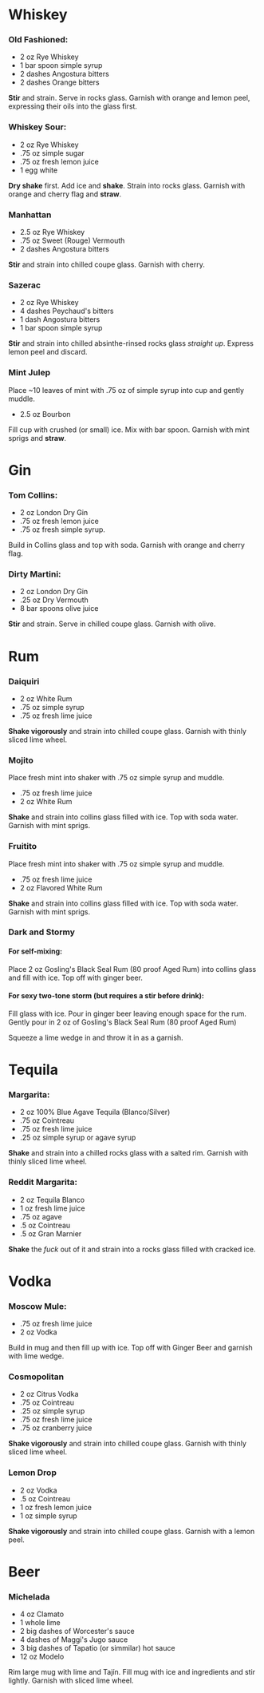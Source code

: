 # Whiskey

### Old Fashioned:
- 2 oz Rye Whiskey
- 1 bar spoon simple syrup
- 2 dashes Angostura bitters
- 2 dashes Orange bitters

__Stir__ and strain. Serve in rocks glass. Garnish with orange and lemon peel,
expressing their oils into the glass first.

### Whiskey Sour:
- 2 oz Rye Whiskey
- .75 oz simple sugar
- .75 oz fresh lemon juice
- 1 egg white

__Dry shake__ first. Add ice and __shake__. Strain into rocks glass. Garnish
with orange and cherry flag and __straw__.

### Manhattan
- 2.5 oz Rye Whiskey
- .75 oz Sweet (Rouge) Vermouth
- 2 dashes Angostura bitters

__Stir__ and strain into chilled coupe glass. Garnish with cherry.

### Sazerac
- 2 oz Rye Whiskey
- 4 dashes Peychaud's bitters
- 1 dash Angostura bitters
- 1 bar spoon simple syrup

__Stir__ and strain into chilled absinthe-rinsed rocks glass *straight up*.
Express lemon peel and discard.

### Mint Julep
Place ~10 leaves of mint with .75 oz of simple syrup into cup and gently muddle.
- 2.5 oz Bourbon

Fill cup with crushed (or small) ice. Mix with bar spoon. Garnish with mint
sprigs and __straw__.

# Gin

### Tom Collins:
- 2 oz London Dry Gin
- .75 oz fresh lemon juice
- .75 oz fresh simple syrup. 

Build in Collins glass and top with soda. Garnish with orange and cherry flag.

### Dirty Martini:
- 2 oz London Dry Gin
- .25 oz Dry Vermouth
- 8 bar spoons olive juice

__Stir__ and strain. Serve in chilled coupe glass. Garnish with olive.

# Rum

### Daiquiri
- 2 oz White Rum
- .75 oz simple syrup
- .75 oz fresh lime juice

__Shake vigorously__ and strain into chilled coupe glass. Garnish with thinly
sliced lime wheel.

### Mojito
Place fresh mint into shaker with .75 oz simple syrup and muddle.
- .75 oz fresh lime juice
- 2 oz White Rum

__Shake__ and strain into collins glass filled with ice. Top with soda water.
Garnish with mint sprigs.

### Fruitito
Place fresh mint into shaker with .75 oz simple syrup and muddle.
- .75 oz fresh lime juice
- 2 oz Flavored White Rum

__Shake__ and strain into collins glass filled with ice. Top with soda water.
Garnish with mint sprigs.

### Dark and Stormy
#### For self-mixing:
Place 2 oz Gosling's Black Seal Rum (80 proof Aged Rum) into collins glass and fill with
ice. Top off with ginger beer.

#### For sexy two-tone storm (but requires a stir before drink):
Fill glass with ice. Pour in ginger beer leaving enough space for the rum.
Gently pour in 2 oz of Gosling's Black Seal Rum (80 proof Aged Rum)

Squeeze a lime wedge in and throw it in as a garnish.

# Tequila

### Margarita:
- 2 oz 100% Blue Agave Tequila (Blanco/Silver)
- .75 oz Cointreau
- .75 oz fresh lime juice
- .25 oz simple syrup or agave syrup

__Shake__ and strain into a chilled rocks glass with a salted rim. Garnish with
thinly sliced lime wheel.

### Reddit Margarita:
- 2 oz Tequila Blanco
- 1 oz fresh lime juice
- .75 oz agave
- .5 oz Cointreau
- .5 oz Gran Marnier

__Shake__ the *fuck* out of it and strain into a rocks glass filled with
cracked ice.

# Vodka

### Moscow Mule:
- .75 oz fresh lime juice
- 2 oz Vodka

Build in mug and then fill up with ice. Top off with Ginger Beer and garnish
with lime wedge.

### Cosmopolitan
- 2 oz Citrus Vodka
- .75 oz Cointreau
- .25 oz simple syrup
- .75 oz fresh lime juice
- .75 oz cranberry juice

__Shake vigorously__ and strain into chilled coupe glass. Garnish with thinly
sliced lime wheel.

### Lemon Drop
- 2 oz Vodka
- .5 oz Cointreau
- 1 oz fresh lemon juice
- 1 oz simple syrup

__Shake vigorously__ and strain into chilled coupe glass. Garnish with a lemon
peel.

# Beer

### Michelada
- 4 oz Clamato
- 1 whole lime
- 2 big dashes of Worcester's sauce
- 4 dashes of Maggi's Jugo sauce
- 3 big dashes of Tapatio (or simmilar) hot sauce
- 12 oz Modelo

Rim large mug with lime and Tajín. Fill mug with ice and ingredients and stir
lightly. Garnish with sliced lime wheel.
